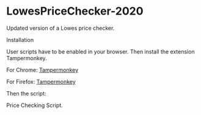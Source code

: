 # LowesPriceChecker-2020
Updated version of a Lowes price checker.

Installation

User scripts have to be enabled in your browser. Then install the extension Tampermonkey.

  For Chrome: [Tampermonkey](https://www.tampermonkey.net/?ext=dhdg&browser=chrome)

  For Firefox: [Tampermonkey](https://www.tampermonkey.net/?ext=dhdg&browser=firefox)

Then the script:

  Price Checking Script.


